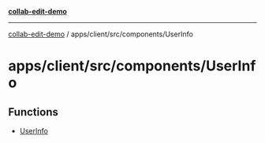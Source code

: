 [**collab-edit-demo**](../../../../../README.md)

***

[collab-edit-demo](../../../../../README.md) / apps/client/src/components/UserInfo

# apps/client/src/components/UserInfo

## Functions

- [UserInfo](functions/UserInfo.md)
